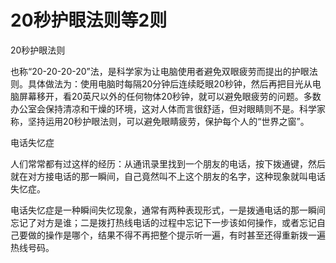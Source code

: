 # 20秒护眼法则等2则

20秒护眼法则 

也称“20-20-20-20”法，是科学家为让电脑使用者避免双眼疲劳而提出的护眼法则。具体做法为：使用电脑时每隔20分钟后连续眨眼20秒钟，然后再把目光从电脑屏幕移开，看20英尺以外的任何物体20秒钟，就可以避免眼疲劳的问题。多数办公室会保持清凉和干燥的环境，这对人体而言很舒适，但对眼睛则不是。科学家称，坚持运用20秒护眼法则，可以避免眼睛疲劳，保护每个人的“世界之窗”。 

电话失忆症 

人们常常都有过这样的经历：从通讯录里找到一个朋友的电话，按下拨通键，然后就在对方接电话的那一瞬间，自己竟然叫不上这个朋友的名字，这种现象就叫电话失忆症。 

电话失忆症是一种瞬间失忆现象，通常有两种表现形式，一是拨通电话的那一瞬间忘记了对方是谁；二是拨打热线电话的过程中忘记下一步该如何操作，或者忘记自己要做的操作是哪个，结果不得不再把整个提示听一遍，有时甚至还得重新拨一遍热线号码。